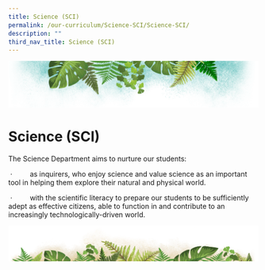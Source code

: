 ```yaml
---
title: Science (SCI)
permalink: /our-curriculum/Science-SCI/Science-SCI/
description: ""
third_nav_title: Science (SCI)
---
```

![](/images/Banner.png)

# **Science (SCI)**

The Science Department aims to nurture our students:

 ·         as inquirers, who enjoy science and value science as an important tool in helping them explore their natural and physical world.

 ·         with the scientific literacy to prepare our students to be sufficiently adept as effective citizens, able to function in and contribute to an increasingly technologically-driven world.
 
 ![](/images/bg-bottom.png)